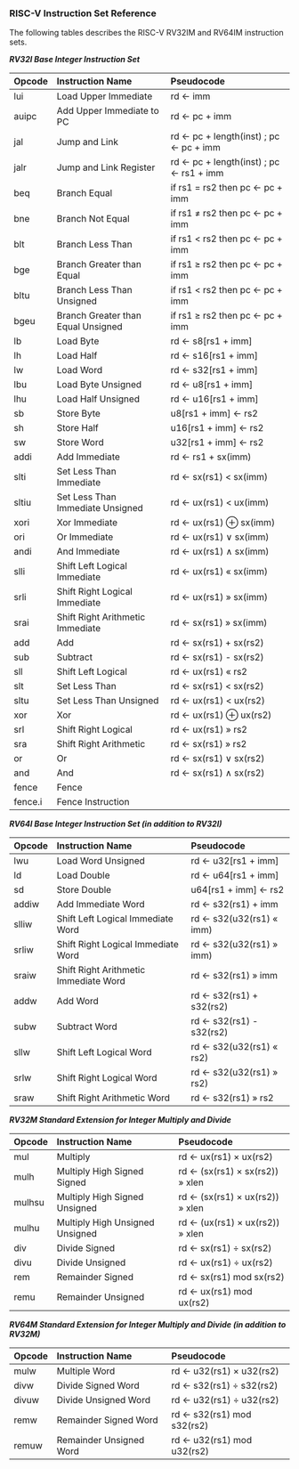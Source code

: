 ### RISC-V Instruction Set Reference

The following tables describes the RISC-V RV32IM and RV64IM instruction sets.

_**RV32I Base Integer Instruction Set**_

Opcode     | Instruction Name                         | Pseudocode
:--        | :--                                      | :--
lui        | Load Upper Immediate                     | rd ← imm
auipc      | Add Upper Immediate to PC                | rd ← pc + imm
jal        | Jump and Link                            | rd ← pc + length(inst) ; pc ← pc + imm
jalr       | Jump and Link Register                   | rd ← pc + length(inst) ; pc ← rs1 + imm
beq        | Branch Equal                             | if rs1 = rs2 then pc ← pc + imm
bne        | Branch Not Equal                         | if rs1 ≠ rs2 then pc ← pc + imm
blt        | Branch Less Than                         | if rs1 < rs2 then pc ← pc + imm
bge        | Branch Greater than Equal                | if rs1 ≥ rs2 then pc ← pc + imm
bltu       | Branch Less Than Unsigned                | if rs1 < rs2 then pc ← pc + imm
bgeu       | Branch Greater than Equal Unsigned       | if rs1 ≥ rs2 then pc ← pc + imm
lb         | Load Byte                                | rd ← s8[rs1 + imm]
lh         | Load Half                                | rd ← s16[rs1 + imm]
lw         | Load Word                                | rd ← s32[rs1 + imm]
lbu        | Load Byte Unsigned                       | rd ← u8[rs1 + imm]
lhu        | Load Half Unsigned                       | rd ← u16[rs1 + imm]
sb         | Store Byte                               | u8[rs1 + imm] ← rs2
sh         | Store Half                               | u16[rs1 + imm] ← rs2
sw         | Store Word                               | u32[rs1 + imm] ← rs2
addi       | Add Immediate                            | rd ← rs1 + sx(imm)
slti       | Set Less Than Immediate                  | rd ← sx(rs1) < sx(imm)
sltiu      | Set Less Than Immediate Unsigned         | rd ← ux(rs1) < ux(imm)
xori       | Xor Immediate                            | rd ← ux(rs1) ⊕ sx(imm)
ori        | Or Immediate                             | rd ← ux(rs1) ∨ sx(imm)
andi       | And Immediate                            | rd ← ux(rs1) ∧ sx(imm)
slli       | Shift Left Logical Immediate             | rd ← ux(rs1) « sx(imm)
srli       | Shift Right Logical Immediate            | rd ← ux(rs1) » sx(imm)
srai       | Shift Right Arithmetic Immediate         | rd ← sx(rs1) » sx(imm)
add        | Add                                      | rd ← sx(rs1) + sx(rs2)
sub        | Subtract                                 | rd ← sx(rs1) - sx(rs2)
sll        | Shift Left Logical                       | rd ← ux(rs1) « rs2
slt        | Set Less Than                            | rd ← sx(rs1) < sx(rs2)
sltu       | Set Less Than Unsigned                   | rd ← ux(rs1) < ux(rs2)
xor        | Xor                                      | rd ← ux(rs1) ⊕ ux(rs2)
srl        | Shift Right Logical                      | rd ← ux(rs1) » rs2
sra        | Shift Right Arithmetic                   | rd ← sx(rs1) » rs2
or         | Or                                       | rd ← sx(rs1) ∨ sx(rs2)
and        | And                                      | rd ← sx(rs1) ∧ sx(rs2)
fence      | Fence                                    | 
fence.i    | Fence Instruction                        | 

_**RV64I Base Integer Instruction Set (in addition to RV32I)**_

Opcode     | Instruction Name                         | Pseudocode
:--        | :--                                      | :--
lwu        | Load Word Unsigned                       | rd ← u32[rs1 + imm]
ld         | Load Double                              | rd ← u64[rs1 + imm]
sd         | Store Double                             | u64[rs1 + imm] ← rs2
addiw      | Add Immediate Word                       | rd ← s32(rs1) + imm
slliw      | Shift Left Logical Immediate Word        | rd ← s32(u32(rs1) « imm)
srliw      | Shift Right Logical Immediate Word       | rd ← s32(u32(rs1) » imm)
sraiw      | Shift Right Arithmetic Immediate Word    | rd ← s32(rs1) » imm
addw       | Add Word                                 | rd ← s32(rs1) + s32(rs2)
subw       | Subtract Word                            | rd ← s32(rs1) - s32(rs2)
sllw       | Shift Left Logical Word                  | rd ← s32(u32(rs1) « rs2)
srlw       | Shift Right Logical Word                 | rd ← s32(u32(rs1) » rs2)
sraw       | Shift Right Arithmetic Word              | rd ← s32(rs1) » rs2

_**RV32M Standard Extension for Integer Multiply and Divide**_

Opcode     | Instruction Name                         | Pseudocode
:--        | :--                                      | :--
mul        | Multiply                                 | rd ← ux(rs1) × ux(rs2)
mulh       | Multiply High Signed Signed              | rd ← (sx(rs1) × sx(rs2)) » xlen
mulhsu     | Multiply High Signed Unsigned            | rd ← (sx(rs1) × ux(rs2)) » xlen
mulhu      | Multiply High Unsigned Unsigned          | rd ← (ux(rs1) × ux(rs2)) » xlen
div        | Divide Signed                            | rd ← sx(rs1) ÷ sx(rs2)
divu       | Divide Unsigned                          | rd ← ux(rs1) ÷ ux(rs2)
rem        | Remainder Signed                         | rd ← sx(rs1) mod sx(rs2)
remu       | Remainder Unsigned                       | rd ← ux(rs1) mod ux(rs2)

_**RV64M Standard Extension for Integer Multiply and Divide (in addition to RV32M)**_

Opcode     | Instruction Name                         | Pseudocode
:--        | :--                                      | :--
mulw       | Multiple Word                            | rd ← u32(rs1) × u32(rs2)
divw       | Divide Signed Word                       | rd ← s32(rs1) ÷ s32(rs2)
divuw      | Divide Unsigned Word                     | rd ← u32(rs1) ÷ u32(rs2)
remw       | Remainder Signed Word                    | rd ← s32(rs1) mod s32(rs2)
remuw      | Remainder Unsigned Word                  | rd ← u32(rs1) mod u32(rs2)
